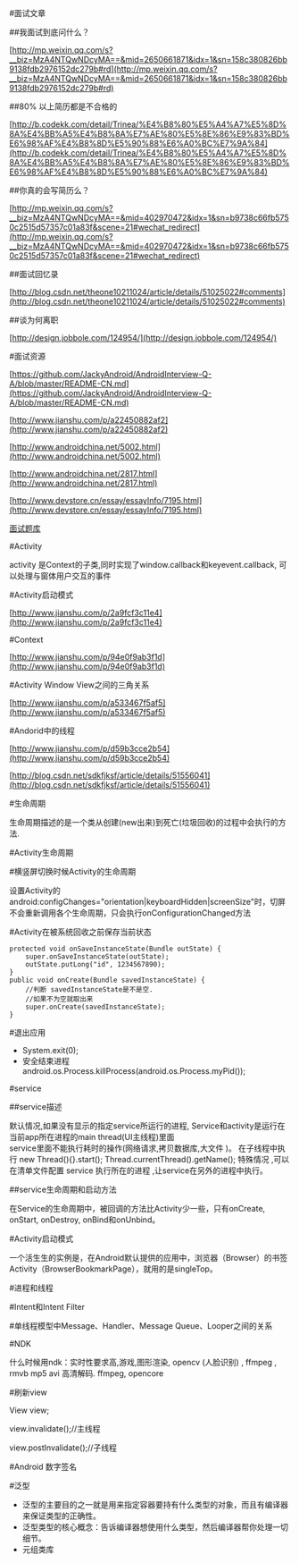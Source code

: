 #面试文章

##我面试到底问什么？

[http://mp.weixin.qq.com/s?__biz=MzA4NTQwNDcyMA==&mid=2650661871&idx=1&sn=158c380826bb9138fdb2976152dc279b#rd](http://mp.weixin.qq.com/s?__biz=MzA4NTQwNDcyMA==&mid=2650661871&idx=1&sn=158c380826bb9138fdb2976152dc279b#rd)

##80% 以上简历都是不合格的

[http://b.codekk.com/detail/Trinea/%E4%B8%80%E5%A4%A7%E5%8D%8A%E4%BB%A5%E4%B8%8A%E7%AE%80%E5%8E%86%E9%83%BD%E6%98%AF%E4%B8%8D%E5%90%88%E6%A0%BC%E7%9A%84](http://b.codekk.com/detail/Trinea/%E4%B8%80%E5%A4%A7%E5%8D%8A%E4%BB%A5%E4%B8%8A%E7%AE%80%E5%8E%86%E9%83%BD%E6%98%AF%E4%B8%8D%E5%90%88%E6%A0%BC%E7%9A%84)

##你真的会写简历么？

[http://mp.weixin.qq.com/s?__biz=MzA4NTQwNDcyMA==&mid=402970472&idx=1&sn=b9738c66fb5750c2515d57357c01a83f&scene=21#wechat_redirect](http://mp.weixin.qq.com/s?__biz=MzA4NTQwNDcyMA==&mid=402970472&idx=1&sn=b9738c66fb5750c2515d57357c01a83f&scene=21#wechat_redirect)

##面试回忆录

[http://blog.csdn.net/theone10211024/article/details/51025022#comments](http://blog.csdn.net/theone10211024/article/details/51025022#comments)

##谈为何离职

[http://design.jobbole.com/124954/](http://design.jobbole.com/124954/)

#面试资源

[https://github.com/JackyAndroid/AndroidInterview-Q-A/blob/master/README-CN.md](https://github.com/JackyAndroid/AndroidInterview-Q-A/blob/master/README-CN.md)

[http://www.jianshu.com/p/a22450882af2](http://www.jianshu.com/p/a22450882af2)

[http://www.androidchina.net/5002.html](http://www.androidchina.net/5002.html)

[http://www.androidchina.net/2817.html](http://www.androidchina.net/2817.html)

[http://www.devstore.cn/essay/essayInfo/7195.html](http://www.devstore.cn/essay/essayInfo/7195.html)

[面试题库](https://github.com/GeniusVJR/LearningNotes)

#Activity

activity 是Context的子类,同时实现了window.callback和keyevent.callback, 可以处理与窗体用户交互的事件

#Activity启动模式

[http://www.jianshu.com/p/2a9fcf3c11e4](http://www.jianshu.com/p/2a9fcf3c11e4)

#Context

[http://www.jianshu.com/p/94e0f9ab3f1d](http://www.jianshu.com/p/94e0f9ab3f1d)

#Activity Window View之间的三角关系

[http://www.jianshu.com/p/a533467f5af5](http://www.jianshu.com/p/a533467f5af5)

#Andorid中的线程

[http://www.jianshu.com/p/d59b3cce2b54](http://www.jianshu.com/p/d59b3cce2b54)

[http://blog.csdn.net/sdkfjksf/article/details/51556041](http://blog.csdn.net/sdkfjksf/article/details/51556041)

#生命周期

生命周期描述的是一个类从创建(new出来)到死亡(垃圾回收)的过程中会执行的方法.

#Activity生命周期

#横竖屏切换时候Activity的生命周期

设置Activity的android:configChanges="orientation|keyboardHidden|screenSize"时，切屏不会重新调用各个生命周期，只会执行onConfigurationChanged方法

#Activity在被系统回收之前保存当前状态

	protected void onSaveInstanceState(Bundle outState) {
		super.onSaveInstanceState(outState);
		outState.putLong("id", 1234567890);
	}
	public void onCreate(Bundle savedInstanceState) {
		//判断 savedInstanceState是不是空.
		//如果不为空就取出来
	    super.onCreate(savedInstanceState);
	}

#退出应用

- System.exit(0);
- 安全结束进程 android.os.Process.killProcess(android.os.Process.myPid());

#service

##service描述

默认情况,如果没有显示的指定service所运行的进程, Service和activity是运行在当前app所在进程的main thread(UI主线程)里面  
service里面不能执行耗时的操作(网络请求,拷贝数据库,大文件 )。
在子线程中执行 new Thread(){}.start();
Thread.currentThread().getName();
特殊情况 ,可以在清单文件配置 service 执行所在的进程 ,让service在另外的进程中执行。

##service生命周期和启动方法

在Service的生命周期中，被回调的方法比Activity少一些，只有onCreate, onStart, onDestroy,
onBind和onUnbind。 

#Activity启动模式

一个活生生的实例是，在Android默认提供的应用中，浏览器（Browser）的书签Activity（BrowserBookmarkPage），就用的是singleTop。

#进程和线程

#Intent和Intent Filter

#单线程模型中Message、Handler、Message Queue、Looper之间的关系

#NDK

什么时候用ndk：实时性要求高,游戏,图形渲染,  opencv (人脸识别) , ffmpeg , rmvb  mp5 avi 高清解码. ffmpeg, opencore

#刷新view

View view;

view.invalidate();//主线程

view.postInvalidate();//子线程

#Android 数字签名

#泛型

- 泛型的主要目的之一就是用来指定容器要持有什么类型的对象，而且有编译器来保证类型的正确性。
- 泛型类型的核心概念：告诉编译器想使用什么类型，然后编译器帮你处理一切细节。
- 元组类库



